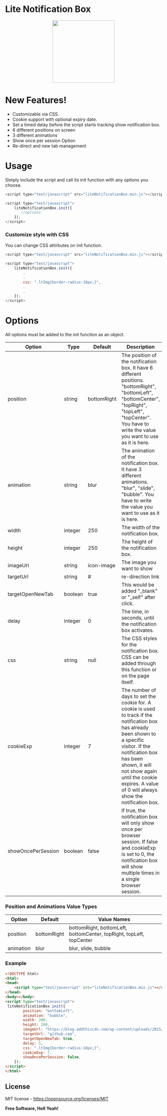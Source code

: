 # Lite Notification Box
<p align="center">
  <img src="https://i.imgyukle.com/2019/08/26/o5j820.png" width="200px" height="200px">
</p>

# New Features!
 - Customizable via CSS.
 - Cookie support with optional expiry date.
 - Set a timed delay before the script starts tracking show notification box.
 - 6 different positions on screen
 - 3 different animations
 - Show once per session Option
 - Re-direct and new tab management

# Usage

Simply include the script and call its init function with any options you choose. 

```js
<script type="text/javascript" src="liteNotificationBox.min.js"></script>

<script type="text/javascript">
    liteNotificationBox.init({
       //options
    });
</script>
```

### Customize style with CSS
You can change CSS attirbutes on init function.
```js
<script type="text/javascript" src="liteNotificationBox.min.js"></script>

<script type="text/javascript">
    liteNotificationBox.init({
        .
        .
        css: ".ltImg{border-radius:10px;}",
        .
        .
    });
</script>
```

# Options

All options must be added to the init function as an object.

| Option | Type | Default | Description 
| ------ | ------ | ------ | ------ |
| position | string | bottomRight | The position of the notification box. It have 6 different positions. "bottomRight", "bottomLeft", "bottomCenter", "topRight", "topLeft", "topCenter". You have to write the value you want to use as it is here.
| animation | string | blur | The animation of the notification box. It have 3 different animations. "blur", "slide", "bubble". You have to write the value you want to use as it is here.
| width | integer | 250 | The width of the notification box.
| height | integer | 250 | The height of the notification box.
| imageUrl | string | icon-image | The image you want to show
| targetUrl | string | # | re-direction link
| targetOpenNewTab | boolean | true | This would be added "_blank" or "_self" after click.
| delay | integer | 0 | The time, in seconds, until the notification box activates.
| css | string | null | The CSS styles for the notification box. CSS can be added through this function or on the page itself.
| cookieExp | integer | 7 | The number of days to set the cookie for. A cookie is used to track if the notification box has already been shown to a specific visitor. If the notification box has been shown, it will not show again until the cookie expires. A value of 0 will always show the notification box.
| showOncePerSession | boolean | false | If true, the notification box will only show once per browser session. If false and cookieExp is set to 0, the notification box will show multiple times in a single browser session.

### Position and Animations Value Types

| Option | Default | Value Names |  
| ------ | ------ | ------ 
| position | bottomRight | bottomRight, bottomLeft, bottomCenter, topRight, topLeft, topCenter
| animation | blur | blur, slide, bubble

### Example
```html
<!DOCTYPE html>
<html>
<head>
    <script type="text/javascript" src="liteNotificationBox.min.js"></script>
</head>
<body></body>
<script type="text/javascript">
 liteNotificationBox.init({
        position: "bottomLeft",
        animation: "bubble",
        width: 200,
        height: 200,
        imageUrl: "https://blog.addthiscdn.com/wp-content/uploads/2015/11/JS-360454.png",
        targetUrl: "github.com",
        targetOpenNewTab: true,
        delay: 5,
        css: ".ltImg{border-radius:10px;}",
        cookieExp: 7,
        showOncePerSession: false,
    });
</script>
</html>
```

License
----

MIT license - https://opensource.org/licenses/MIT

**Free Software, Hell Yeah!**
